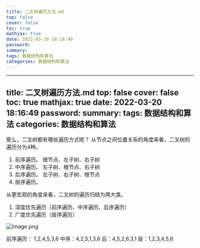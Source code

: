 ```yaml
---
title: 二叉树遍历方法.md
top: false
cover: false
toc: true
mathjax: true
date: 2022-03-20 18:16:49
password:
summary:
tags: 数据结构和算法
categories: 数据结构和算法
---
```

---
title: 二叉树遍历方法.md
top: false
cover: false
toc: true
mathjax: true
date: 2022-03-20 18:16:49
password:
summary:
tags: 数据结构和算法
categories: 数据结构和算法
---
那么，二叉树都有哪些遍历方式呢？ 从节点之间位置关系的角度来看，二叉树的遍历分为4种。
1. 前序遍历。 根节点、左子树、右子树
2. 中序遍历。 左子树、根节点、右子树
 3. 后序遍历。 左子树、右子树、根节点
4. 层序遍历。 

从更宏观的角度来看，二叉树的遍历归结为两大类。 

1. 深度优先遍历（前序遍历、中序遍历、后序遍历）
 2. 广度优先遍历（层序遍历）


![image.png](https://upload-images.jianshu.io/upload_images/13965490-6ab7ec738cdc97af.png?imageMogr2/auto-orient/strip%7CimageView2/2/w/1240)

前序遍历： 1,2,4,5,3,6
中序：4,2,5,1,3,6
后：4,5,2,6,3,1
层：1,2,3,4,5,6
